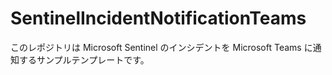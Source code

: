 # SentinelIncidentNotificationTeams
このレポジトリは Microsoft Sentinel のインシデントを Microsoft Teams に通知するサンプルテンプレートです。
